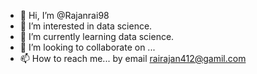 - 👋 Hi, I’m @Rajanrai98
- 👀 I’m interested in  data science.
- 🌱 I’m currently learning data science.
- 💞️ I’m looking to collaborate on ...
- 📫 How to reach me... by email rairajan412@gamil.com 

<!---
Rajanrai98/Rajanrai98 is a ✨ special ✨ repository because its `README.md` (this file) appears on your GitHub profile.
You can click the Preview link to take a look at your changes.
--->
